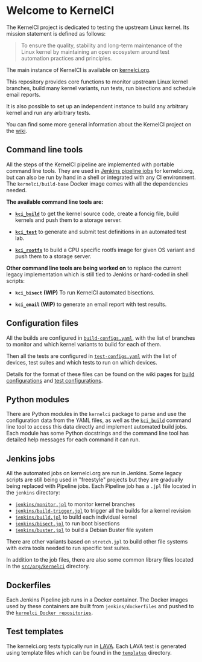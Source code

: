 # Welcome to KernelCI

The KernelCI project is dedicated to testing the upstream Linux kernel.  Its
mission statement is defined as follows:

> To ensure the quality, stability and long-term maintenance of the Linux
> kernel by maintaining an open ecosystem around test automation practices and
> principles.

The main instance of KernelCI is available on
[kernelci.org](https://kernelci.org).

This repository provides core functions to monitor upstream Linux kernel
branches, build many kernel variants, run tests, run bisections and schedule
email reports.

It is also possible to set up an independent instance to build any arbitrary
kernel and run any arbitrary tests.

You can find some more general information about the KernelCI project on the
[wiki](https://github.com/kernelci/kernelci-doc/wiki/KernelCI).


## Command line tools

All the steps of the KernelCI pipeline are implemented with portable command
line tools.  They are used in [Jenkins pipeline
jobs](https://github.com/kernelci/kernelci-core/tree/master/jenkins) for
kernelci.org, but can also be run by hand in a shell or integrated with any CI
environment.  The `kernelci/build-base` Docker image comes with all the
dependencies needed.

**The available command line tools are:**

* **[`kci_build`](doc/kci_build.md)** to get the kernel source code, create a
  foncig file, build kernels and push them to a storage server.

* **[`kci_test`](doc/kci_test.md)** to generate and submit test definitions in
  an automated test lab.

* **[`kci_rootfs`](doc/kci_rootfs.md)** to build a CPU specific rootfs image
  for given OS variant and push them to a storage server.

**Other command line tools are being worked on** to replace the current legacy
implementation which is still tied to Jenkins or hard-coded in shell scripts:

* **`kci_bisect` (WIP)** To run KernelCI automated bisections.

* **`kci_email` (WIP)** to generate an email report with test results.


## Configuration files

All the builds are configured in
[`build-configs.yaml`](https://github.com/kernelci/kernelci-core/blob/master/build-configs.yaml),
with the list of branches to monitor and which kernel variants to build for
each of them.

Then all the tests are configured in
[`test-configs.yaml`](https://github.com/kernelci/kernelci-core/blob/master/test-configs.yaml)
with the list of devices, test suites and which tests to run on which devices.

Details for the format of these files can be found on the wiki pages for [build
configurations](https://github.com/kernelci/kernelci-doc/wiki/Build-configurations)
and [test
configurations](https://github.com/kernelci/kernelci-doc/wiki/Test-configurations).


## Python modules

There are Python modules in the `kernelci` package to parse and use the
configuration data from the YAML files, as well as the
[`kci_build`](https://github.com/kernelci/kernelci-core/blob/master/kci_build)
command line tool to access this data directly and implement automated build
jobs.  Each module has some Python docstrings and the command line tool has
detailed help messages for each command it can run.


## Jenkins jobs

All the automated jobs on kernelci.org are run in Jenkins.  Some legacy scripts
are still being used in "freestyle" projects but they are gradually being
replaced with Pipeline jobs.  Each Pipeline job has a `.jpl` file located in
the `jenkins` directory:

* [`jenkins/monitor.jpl`](https://github.com/kernelci/kernelci-core/tree/master/jenkins/monitor.jpl) to monitor kernel branches
* [`jenkins/build-trigger.jpl`](https://github.com/kernelci/kernelci-core/tree/master/jenkins/build-trigger.jpl) to trigger all the builds for a kernel revision
* [`jenkins/build.jpl`](https://github.com/kernelci/kernelci-core/tree/master/jenkins/build.jpl) to build each individual kernel
* [`jenkins/bisect.jpl`](https://github.com/kernelci/kernelci-core/tree/master/jenkins/bisect.jpl) to run boot bisections
* [`jenkins/buster.jpl`](https://github.com/kernelci/kernelci-core/tree/master/jenkins/buster.jpl) to build a Debian Buster file system

There are other variants based on `stretch.jpl` to build other file systems
with extra tools needed to run specific test suites.

In addition to the job files, there are also some common library files located
in the
[`src/org/kernelci`](https://github.com/kernelci/kernelci-core/tree/master/src/org/kernelci)
directory.


## Dockerfiles

Each Jenkins Pipeline job runs in a Docker container.  The Docker images used
by these containers are built from `jenkins/dockerfiles` and pushed to the
[`kernelci Docker repositories`](https://cloud.docker.com/u/kernelci/repository/list).


## Test templates

The kernelci.org tests typically run in [LAVA](https://lavasoftware.org/).
Each LAVA test is generated using template files which can be found in the
[`templates`](https://github.com/kernelci/kernelci-core/tree/master/templates)
directory.
